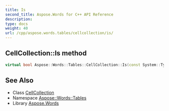 ```yaml
---
title: Is
second_title: Aspose.Words for C++ API Reference
description: 
type: docs
weight: 40
url: /cpp/aspose.words.tables/cellcollection/is/
---
```

## CellCollection::Is method




```cpp
virtual bool Aspose::Words::Tables::CellCollection::Is(const System::TypeInfo &target) const override
```

## See Also

* Class [CellCollection](../)
* Namespace [Aspose::Words::Tables](../../)
* Library [Aspose.Words](../../../)
